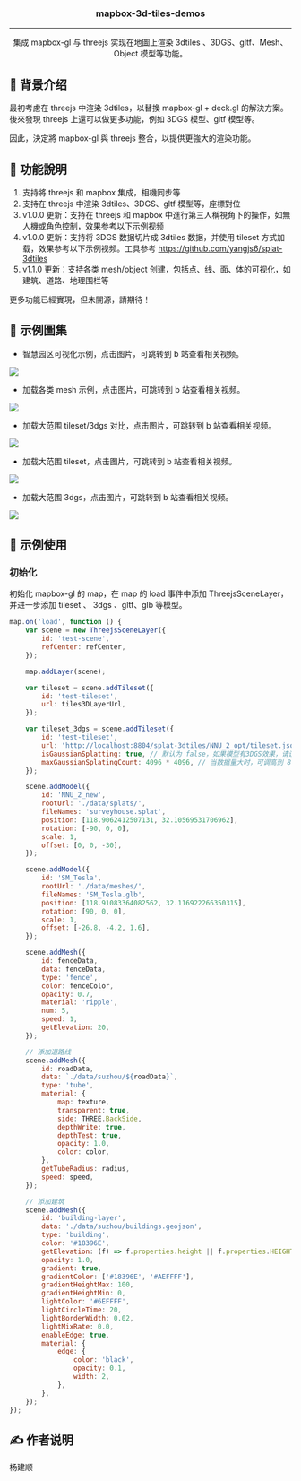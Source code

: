 

<h3 align="center">mapbox-3d-tiles-demos</h3>

---

<p align="center"> 集成 mapbox-gl 与 threejs 实现在地圖上渲染 3dtiles 、3DGS、gltf、Mesh、Object 模型等功能。 
    <br> 
</p>


## 🧐 背景介绍 <a name = "about"></a>

最初考慮在 threejs 中渲染 3dtiles，以替換 mapbox-gl + deck.gl 的解決方案。
後來發現 threejs 上還可以做更多功能，例如 3DGS 模型、gltf 模型等。

因此，決定將 mapbox-gl 與 threejs 整合，以提供更強大的渲染功能。

## 🔧 功能說明 <a name = "features"></a>

1. 支持將 threejs 和 mapbox 集成，相機同步等
2. 支持在 threejs 中渲染 3dtiles、3DGS、gltf 模型等，座標對位
3. v1.0.0 更新：支持在 threejs 和 mapbox 中進行第三人稱視角下的操作，如無人機或角色控制，效果参考以下示例视频
4. v1.0.0 更新：支持将 3DGS 数据切片成 3dtiles 数据，并使用 tileset 方式加载，效果参考以下示例视频。工具参考 https://github.com/yangjs6/splat-3dtiles
5. v1.1.0 更新：支持各类 mesh/object 创建，包括点、线、面、体的可视化，如建筑、道路、地理围栏等

更多功能已經實現，但未開源，請期待！


## 🚀 示例圖集 <a name = "demovideos"></a>



- 智慧园区可视化示例，点击图片，可跳转到 b 站查看相关视频。

[![](https://i0.hdslb.com/bfs/archive/07584eec5dc3772edd20cff624103da41e160f40.jpg@672w_378h_1c.webp)](https://www.bilibili.com/video/BV1L3tUz7E73)



- 加载各类 mesh 示例，点击图片，可跳转到 b 站查看相关视频。

[![](https://i0.hdslb.com/bfs/archive/f4ddec70d9b54a11fb6f631ee7d96969eb86ed3b.jpg@672w_378h_1c.webp)](https://www.bilibili.com/video/BV16FtUzREk8)



- 加载大范围 tileset/3dgs 对比，点击图片，可跳转到 b 站查看相关视频。

[![](https://i2.hdslb.com/bfs/archive/b61f14f13c154292a1aa0813b74363b9d3b1841c.jpg@672w_378h_1c.webp)](https://www.bilibili.com/video/BV1eyuBzuErq/)


- 加载大范围 tileset，点击图片，可跳转到 b 站查看相关视频。

[![](https://i0.hdslb.com/bfs/archive/5d1b146ba418aa9c9293b8c2c6a34ccc1db47056.jpg@672w_378h_1c.webp)](https://www.bilibili.com/video/BV19eK3znEJt/)

- 加载大范围 3dgs，点击图片，可跳转到 b 站查看相关视频。

[![](https://i1.hdslb.com/bfs/archive/1b5f45ff4232e7362b488fc8eb5818c0aba69829.jpg@672w_378h_1c.webp)](https://www.bilibili.com/video/BV17ZuqzrELp/)



## 🏁 示例使用 <a name = "getting_started"></a>

### 初始化

初始化 mapbox-gl 的 map，在 map 的 load 事件中添加 ThreejsSceneLayer，并进一步添加 tileset 、 3dgs 、gltf、glb 等模型。

```javascript
map.on('load', function () {
    var scene = new ThreejsSceneLayer({
        id: 'test-scene',
        refCenter: refCenter,
    });

    map.addLayer(scene);

    var tileset = scene.addTileset({
        id: 'test-tileset',
        url: tiles3DLayerUrl,
    });

    var tileset_3dgs = scene.addTileset({
        id: 'test-tileset',
        url: 'http://localhost:8804/splat-3dtiles/NNU_2_opt/tileset.json',
        isGaussianSplatting: true, // 默认为 false，如果模型有3DGS效果，请设置为 true
        maxGaussianSplatingCount: 4096 * 4096, // 当数据量大时，可调高到 8192 * 8192
    });

    scene.addModel({
        id: 'NNU_2_new',
        rootUrl: './data/splats/',
        fileNames: 'surveyhouse.splat',
        position: [118.9062412507131, 32.10569531706962],
        rotation: [-90, 0, 0],
        scale: 1,
        offset: [0, 0, -30],
    });

    scene.addModel({
        id: 'SM_Tesla',
        rootUrl: './data/meshes/',
        fileNames: 'SM_Tesla.glb',
        position: [118.91083364082562, 32.116922266350315],
        rotation: [90, 0, 0],
        scale: 1,
        offset: [-26.8, -4.2, 1.6],
    });

    scene.addMesh({
        id: fenceData,
        data: fenceData,
        type: 'fence',
        color: fenceColor,
        opacity: 0.7,
        material: 'ripple',
        num: 5,
        speed: 1,
        getElevation: 20,
    });

    // 添加道路线
    scene.addMesh({
        id: roadData,
        data: `./data/suzhou/${roadData}`,
        type: 'tube',
        material: {
            map: texture,
            transparent: true,
            side: THREE.BackSide,
            depthWrite: true,
            depthTest: true,
            opacity: 1.0,
            color: color,
        },
        getTubeRadius: radius,
        speed: speed,
    });

    // 添加建筑
    scene.addMesh({
        id: 'building-layer',
        data: './data/suzhou/buildings.geojson',
        type: 'building',
        color: '#18396E',
        getElevation: (f) => f.properties.height || f.properties.HEIGHT,
        opacity: 1.0,
        gradient: true,
        gradientColor: ['#18396E', '#AEFFFF'],
        gradientHeightMax: 100,
        gradientHeightMin: 0,
        lightColor: '#6EFFFF',
        lightCircleTime: 20,
        lightBorderWidth: 0.02,
        lightMixRate: 0.0,
        enableEdge: true,
        material: {
            edge: {
                color: 'black',
                opacity: 0.1,
                width: 2,
            },
        },
    });
});
```

## ✍️ 作者说明 <a name = "authors"></a>

杨建顺
